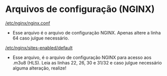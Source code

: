 # Arquivos de configuração (NGINX)

[/etc/nginx/nginx.conf](https://github.com/Hsyst/LivePub-200/blob/main/nginx-config-files/nginx.conf)
- Esse arquivo é o arquivo de configuração NGINX. Apenas altere a linha 64 caso julgue necessário.


[/etc/nginx/sites-enabled/default](https://github.com/Hsyst/LivePub-200/blob/main/nginx-config-files/default)
- Esse arquivo, é o arquivo de configuração NGINX para acesso aos .m3u8 (HLS). Leia as linhas 22, 26, 30 e 31/32 e caso julgue necessário alguma alteração, realize!
